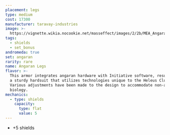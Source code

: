 ```yaml
---
placement: legs
type: medium
cost: 17300
manufacturer: taravay-industries
image: >-
  https://vignette.wikia.nocookie.net/masseffect/images/2/2b/MEA_Angaran_Ranger_Legs.png/revision/latest/scale-to-width-down/350?cb=20180509000700
tags:
  - shields
  - set_bonus
andromeda: true
set: angaran
rarity: rare
name: Angaran Legs
flavor: >-
  This armor integrates angaran hardware with Initiative software, resulting in
  a sturdy hardsuit that utilizes technologies unique to the Heleus Cluster.
  Various adjustments have been made to the design to accommodate non-angaran
  biology.
mechanics:
  - type: shields
    capacity:
      type: flat
      value: 5
---
```

- +5 shields
